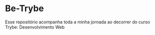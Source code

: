 # Be-Trybe
Esse repositório acompanha toda a minha jornada ao decorrer do curso Trybe: Desenvolvimento Web
